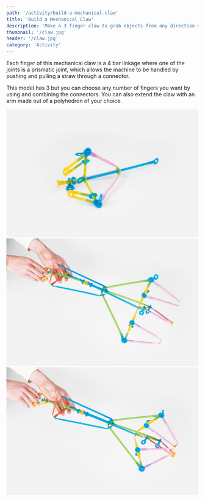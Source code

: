 ```yaml
---
path: '/activity/build-a-mechanical-claw'
title: 'Build a Mechanical Claw'
description: 'Make a 3 finger claw to grab objects from any direction moving a single straw.'
thumbnail: '/claw.jpg'
header: '/claw.jpg'
category: 'Activity'
---
```


<section component="youtube" url="https://youtu.be/QsTzkzfnWfI"></section>

Each finger of this mechanical claw is a 4 bar linkage where one of the joints is a prismatic joint, which allows the machine to be handled by pushing and pulling a straw through a connector.

This model has 3 but you can choose any number of fingers you want by using and combining the connectors. You can also extend the claw with an arm made out of a polyhedron of your choice.

<section component="gallery">

![Make it in many sizes!](/claw2.jpg)
![Extend the claw with an arm so it's easier to handle](/claw3.jpg)
![Open and close the arm by pulling and pushing a single straw](/claw4.jpg)

</section>
